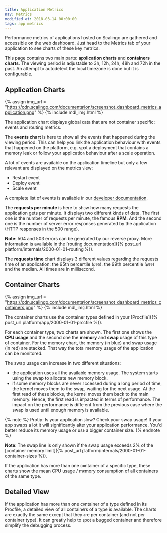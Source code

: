```yaml
---
title: Application Metrics
nav: Metrics
modified_at: 2018-03-14 00:00:00
tags: app metrics
---
```


Performance metrics of applications hosted on Scalingo are gathered and
accessible on the web dashboard. Just head to the Metrics tab of your
application to see charts of these key metrics.

This page contains two main parts: **application charts** and **containers
charts**. The viewing period is adjustable to 3h, 12h, 24h, 48h and 72h in the
past. An attempt to autodetect the local timezone is done but it is
configurable.

## Application Charts

{% assign img_url = "https://cdn.scalingo.com/documentation/screenshot_dashboard_metrics_application.png" %}
{% include mdl_img.html %}

The application chart displays global data that are not container specific:
events and routing metrics.

The **events chart** is here to show all the events that happened during the
viewing period. This can help you link the application behaviour with events
that happened on the platform, e.g. spot a deployment that contains a memory
leak or follow your application behaviour after a scale operation.

A lot of events are available on the application timeline but only a few
  relevant are displayed on the metrics view:

- Restart event
- Deploy event
- Scale event

A complete list of events is available in our [developer
  documentation](https://developers.scalingo.com/events.html).

The **requests per minute** is here to show how many requests the application
gets per minute. It displays two different kinds of data. The first one is the
number of requests per minute, the famous **RPM**. And the second one is the
number of server error responses generated by the application (HTTP responses in
the 500 range).

**Note**: 504 and 503 errors can be generated by our reverse proxy. More
information is available in the [routing documentation]({% post_url
platform/internals/2000-01-01-routing %}).

The **requests time** chart displays 3 different values regarding the requests
time of an application: the 95th percentile (`p95`), the 99th percentile (`p99`)
and the median. All times are in millisecond.

## Container Charts

{% assign img_url = "https://cdn.scalingo.com/documentation/screenshot_dashboard_metrics_containers.png" %}
{% include mdl_img.html %}

The container charts use the container types defined in your [Procfile]({%
post_url platform/app/2000-01-01-procfile %}).

For each container type, two charts are shown. The first one shows the **CPU
usage** and the second one the **memory** and **swap** usage of this type of
container. For the memory chart, the memory (in blue) and swap usage (in red)
are stacked. That way the total memory usage of the application can be
monitored.

The swap usage can increase in two different situations:

- the application uses all the available memory usage. The system starts using
  the swap to allocate new memory block.
- if some memory blocks are never accessed during a long period of time, the
  kernel moves them to the swap, waiting for the next usage. At the first read
  of these blocks, the kernel moves them back to the main memory. Hence, the
  first read is impacted in terms of performance. The impact on the performance
  is different from the previous case where the swap is used until enough memory
  is available.

{% note %}
Protip: Is your application slow? Check your swap usage! If your app
swaps a lot it will significantly alter your application performance. You'd
better reduce its memory usage or use a bigger container size.
{% endnote %}

**Note**: The swap line is only shown if the swap usage exceeds 2% of the
[container memory limit]({% post_url
platform/internals/2000-01-01-container-sizes %}).

If the application has more than one container of a specific type, these charts
show the mean CPU usage / memory consumption of all containers of the same type.

## Detailed View

If the application has more than one container of a type defined in its
Procfile, a detailed view of all containers of a type is available. The charts
are exactly the same except that they are per container (and not per container
type). It can greatly help to spot a bugged container and therefore simplify the
debugging process.

